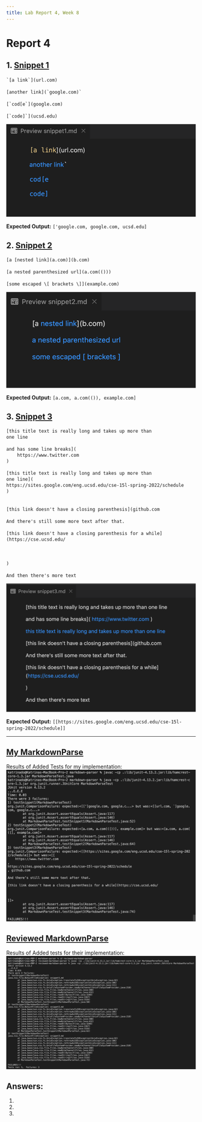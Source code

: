 ```yaml
---
title: Lab Report 4, Week 8
---
```


# Report 4

## 1. [Snippet 1](https://katrinado.github.io/cse15l-lab-reports/snippets/snippet1.html)
```
`[a link`](url.com)

[another link](`google.com)`

[`cod[e`](google.com)

[`code]`](ucsd.edu)
```
![Image](/labpics4/preview1.png)

**Expected Output:** `['google.com, google.com, ucsd.edu]`



## 2. [Snippet 2](https://katrinado.github.io/cse15l-lab-reports/snippets/snippet2.html)
```
[a [nested link](a.com)](b.com)

[a nested parenthesized url](a.com(()))

[some escaped \[ brackets \]](example.com)
```
![Image](/labpics4/preview2.png)

**Expected Output:** `[a.com, a.com(()), example.com]`




## 3. [Snippet 3](https://katrinado.github.io/cse15l-lab-reports/snippets/snippet3.html)
```
[this title text is really long and takes up more than
one line

and has some line breaks](
    https://www.twitter.com
)

[this title text is really long and takes up more than
one line](
https://sites.google.com/eng.ucsd.edu/cse-15l-spring-2022/schedule
)


[this link doesn't have a closing parenthesis](github.com

And there's still some more text after that.

[this link doesn't have a closing parenthesis for a while](https://cse.ucsd.edu/



)

And then there's more text
```
![Image](/labpics4/preview3.png)

**Expected Output:** `[[https://sites.google.com/eng.ucsd.edu/cse-15l-spring-2022/schedule]]`

---

## [My MarkdownParse](https://github.com/katrinado/markdown-parser)

Results of Added Tests for my implementation:
![Image](/labpics4/mine.png)


## [Reviewed MarkdownParse](https://github.com/ezh247467/markdown-parser)

Results of Added tests for their implementation:
![Image](/labpics4/reviewed.png)

## Answers:
1.
2.
3.


